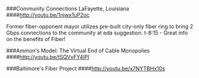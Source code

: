 ###Community Connections LaFayette, Louisiana
####http://youtu.be/1njwx1uP2oc

Former fiber-opponent mayor utilizes pre-built city-only fiber ring to bring 2 Gbps connections to the community at eda suggestion.
t-8:15 - Great info on the benefits of Fiber!


###Ammon's Model: The Virtual End of Cable Monopolies
####http://youtu.be/tSQVvFY4lPI

###Baltimore's Fiber Project
####http://youtu.be/x7NYTBHx10s